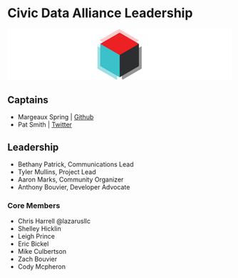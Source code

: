 # Civic Data Alliance Leadership

![Civic Data Alliance Logo Header](https://raw.githubusercontent.com/civicdata/branding/markdown-header-test/assets/Logo/Rendered_Cube_Full_888x200_Header.png)

## Captains 
- Margeaux Spring | [Github](https://github.com/cheapwebmonkey)
- Pat Smith | [Twitter](https://twitter.com/@cityresearch)

## Leadership
- Bethany Patrick, Communications Lead
- Tyler Mullins, Project Lead
- Aaron Marks, Community Organizer
- Anthony Bouvier, Developer Advocate

### Core Members
- Chris Harrell @lazarusllc  
- Shelley Hicklin  
- Leigh Prince   
- Eric Bickel  
- Mike Culbertson  
- Zach Bouvier
- Cody Mcpheron
